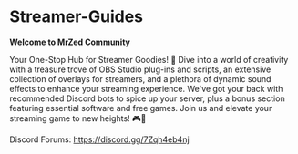# Streamer-Guides
**Welcome to MrZed Community**

Your One-Stop Hub for Streamer Goodies! 🚀 Dive into a world of creativity with a treasure trove of OBS Studio plug-ins and scripts, an extensive collection of overlays for streamers, and a plethora of dynamic sound effects to enhance your streaming experience.
We've got your back with recommended Discord bots to spice up your server, plus a bonus section featuring essential software and free games. 
Join us and elevate your streaming game to new heights! 🎮🎉

Discord Forums: https://discord.gg/7Zqh4eb4nj
